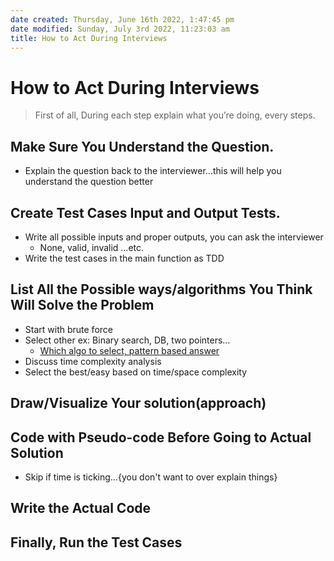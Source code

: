 ```yaml
---
date created: Thursday, June 16th 2022, 1:47:45 pm
date modified: Sunday, July 3rd 2022, 11:23:03 am
title: How to Act During Interviews
---
```


# How to Act During Interviews

>  First of all, During each step explain what you’re doing, every steps.

## Make Sure You Understand the Question.

- Explain the question back to the interviewer…this will help you understand the question better

## Create Test Cases Input and Output Tests.

- Write all possible inputs and proper outputs, you can ask the interviewer
	- None, valid, invalid …etc.
- Write the test cases in the main function as TDD

## List All the Possible ways/algorithms You Think Will Solve the Problem

- Start with brute force
- Select other ex: Binary search, DB, two pointers…
	- [Which algo to select, pattern based answer](Algo/Fundamental%20Algorithms/Recommendations/Which%20algo%20to%20select,%20pattern%20based%20answer.md)
- Discuss time complexity analysis
- Select the best/easy based on time/space complexity

## Draw/Visualize Your solution(approach)

## Code with Pseudo-code Before Going to Actual Solution

- Skip if time is ticking…{you don't want to over explain things}

## Write the Actual Code

## Finally, Run the Test Cases
